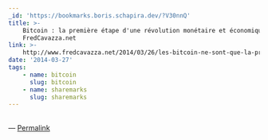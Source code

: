```yaml
---
_id: 'https://bookmarks.boris.schapira.dev/?V30nnQ'
title: >-
    Bitcoin : la première étape d'une révolution monétaire et économique |
    FredCavazza.net
link: >-
    http://www.fredcavazza.net/2014/03/26/les-bitcoin-ne-sont-que-la-premiere-etape-dune-revolution-monetaire-et-economique/
date: '2014-03-27'
tags:
    - name: bitcoin
      slug: bitcoin
    - name: sharemarks
      slug: sharemarks
---
```


<br>&#8212;
<a href="https://bookmarks.boris.schapira.dev/?V30nnQ" title="Permalink">Permalink</a>

